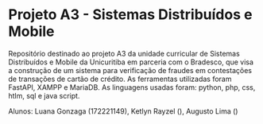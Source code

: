 # Projeto A3 - Sistemas Distribuídos e Mobile
Repositório destinado ao projeto A3 da unidade curricular de Sistemas Distribuídos e Mobile da Unicuritiba em parceria com o Bradesco, que visa a construção de um sistema para verificação de fraudes em contestações de transações de cartão de crédito.
As ferramentas utilizadas foram FastAPI, XAMPP e MariaDB.
As linguagens usadas foram: python, php, css, htlm, sql e java script.

Alunos:
Luana Gonzaga (172221149), Ketlyn Rayzel (), Augusto Lima ()
